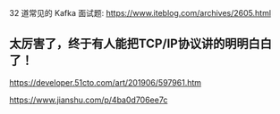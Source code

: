

32 道常见的 Kafka 面试题:
https://www.iteblog.com/archives/2605.html



## 太厉害了，终于有人能把TCP/IP协议讲的明明白白了！

https://developer.51cto.com/art/201906/597961.htm



https://www.jianshu.com/p/4ba0d706ee7c